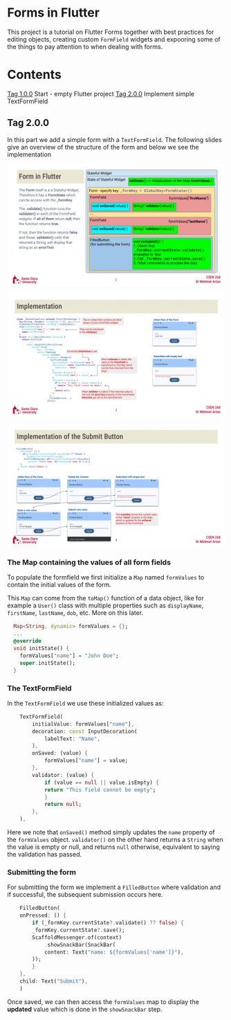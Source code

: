 # Forms in Flutter

This project is a tutorial on Flutter Forms together with best practices 
for editing objects, creating custom `FormField` widgets and expooring 
some of the things to pay attention to when dealing with forms.

# Contents
[Tag 1.0.0](https://github.com/mehmetartun/forms/tree/1.0.0) Start - empty Flutter project
[Tag 2.0.0](https://github.com/mehmetartun/forms/tree/2.0.0) Implement simple TextFormField

## Tag 2.0.0
In this part we add a simple form with a `TextFormField`. The following slides give an overview of the structure of the form and below we see the implementation

![Overview of a Form](/assets/illustrations/Forms2.png)

![Initialization](/assets/illustrations/Forms3.png)

![Basic Operation](/assets/illustrations/Forms4.png)

### The Map containing the values of all form fields
To populate the formfield we first initialize a `Map` named `formValues` to contain the initial values of the form. 

This `Map` can come from the `toMap()` function of a data object, like for example a `User()` class with multiple properties such as `displayName`, `firstName`, `lastName`, `dob`, etc. More on this later.
```dart
  Map<String, dynamic> formValues = {};
  ...
  @override
  void initState() {
    formValues["name"] = "John Doe";
    super.initState();
  }
```

### The TextFormField
In the `TextFormField` we use these initialized values as:
```dart
    TextFormField(
        initialValue: formValues["name"],
        decoration: const InputDecoration(
            labelText: "Name",
        ),
        onSaved: (value) {
            formValues["name"] = value;
        },
        validator: (value) {
            if (value == null || value.isEmpty) {
            return "This field cannot be empty";
            }
            return null;
        },
    ),
```
Here we note that `onSaved()` method simply updates the `name` property of the `formValues` object. `validator()` on the other hand returns a `String` when the value is empty or null, and returns `null` otherwise, equivalent to saying the validation has passed.

### Submitting the form
For submitting the form we implement a `FilledButton` where validation and if successful, the subsequent submission occurs here.
```dart
    FilledButton(
    onPressed: () {
        if (_formKey.currentState?.validate() ?? false) {
        _formKey.currentState?.save();
        ScaffoldMessenger.of(context)
            .showSnackBar(SnackBar(
            content: Text("name: ${formValues['name']}"),
        ));
        }
    },
    child: Text("Submit"),
    )
```
Once saved, we can then access the `formValues` map to display the **updated** value which is done in the `showSnackBar` step. 






